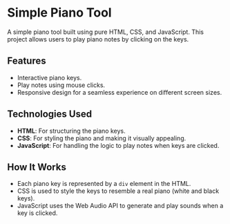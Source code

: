 # Simple Piano Tool

A simple piano tool built using pure HTML, CSS, and JavaScript. This project allows users to play piano notes by clicking on the keys.

## Features
- Interactive piano keys.
- Play notes using mouse clicks.
- Responsive design for a seamless experience on different screen sizes.

## Technologies Used
- **HTML**: For structuring the piano keys.
- **CSS**: For styling the piano and making it visually appealing.
- **JavaScript**: For handling the logic to play notes when keys are clicked.

## How It Works
- Each piano key is represented by a `div` element in the HTML.
- CSS is used to style the keys to resemble a real piano (white and black keys).
- JavaScript uses the Web Audio API to generate and play sounds when a key is clicked.

